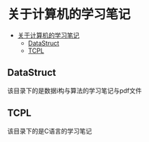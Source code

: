 # 关于计算机的学习笔记

- [关于计算机的学习笔记](#)
  - [DataStruct](#datastruct)
  - [TCPL](#tcpl)

## DataStruct
该目录下的是数据i构与算法的学习笔记与pdf文件

## TCPL
该目录下的是C语言的学习笔记
